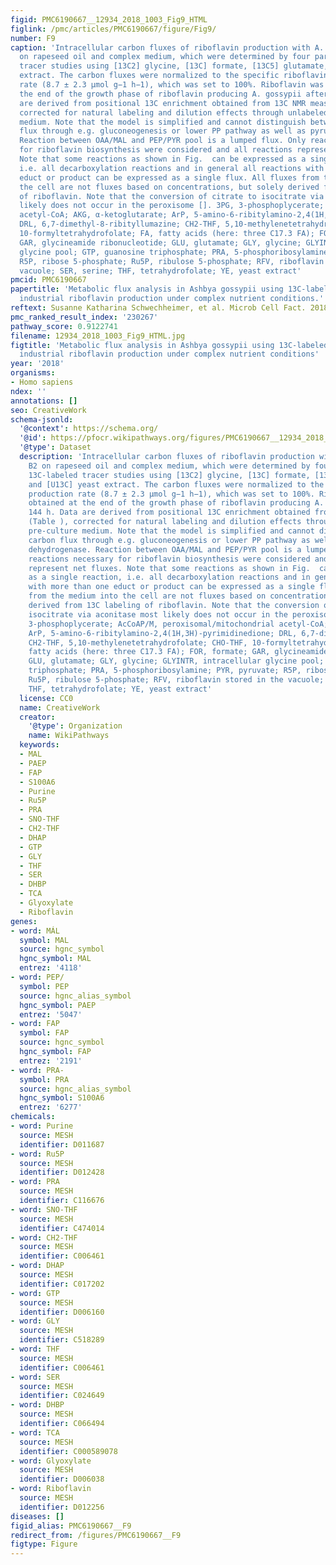 ```yaml
---
figid: PMC6190667__12934_2018_1003_Fig9_HTML
figlink: /pmc/articles/PMC6190667/figure/Fig9/
number: F9
caption: 'Intracellular carbon fluxes of riboflavin production with A. gossypii B2
  on rapeseed oil and complex medium, which were determined by four parallel 13C-labeled
  tracer studies using [13C2] glycine, [13C] formate, [13C5] glutamate, and [U13C] yeast
  extract. The carbon fluxes were normalized to the specific riboflavin production
  rate (8.7 ± 2.3 µmol g−1 h−1), which was set to 100%. Riboflavin was obtained at
  the end of the growth phase of riboflavin producing A. gossypii after 144 h. Data
  are derived from positional 13C enrichment obtained from 13C NMR measurements (Table ),
  corrected for natural labeling and dilution effects through unlabeled pre-culture
  medium. Note that the model is simplified and cannot distinguish between carbon
  flux through e.g. gluconeogenesis or lower PP pathway as well as pyruvate dehydrogenase.
  Reaction between OAA/MAL and PEP/PYR pool is a lumped flux. Only reactions necessary
  for riboflavin biosynthesis were considered and all reactions represent net fluxes.
  Note that some reactions as shown in Fig.  can be expressed as a single reaction,
  i.e. all decarboxylation reactions and in general all reactions with more than one
  educt or product can be expressed as a single flux. All fluxes from the medium into
  the cell are not fluxes based on concentrations, but solely derived from 13C labeling
  of riboflavin. Note that the conversion of citrate to isocitrate via aconitase most
  likely does not occur in the peroxisome []. 3PG, 3-phosphoplycerate; AcCoAP/M, peroxisomal/mitochondrial
  acetyl-CoA; AKG, α-ketoglutarate; ArP, 5-amino-6-ribitylamino-2,4(1H,3H)-pyrimidinedione;
  DRL, 6,7-dimethyl-8-ribityllumazine; CH2-THF, 5,10-methylenetetrahydrofolate; CHO-THF,
  10-formyltetrahydrofolate; FA, fatty acids (here: three C17.3 FA); FOR, formate;
  GAR, glycineamide ribonucleotide; GLU, glutamate; GLY, glycine; GLYINTR, intracellular
  glycine pool; GTP, guanosine triphosphate; PRA, 5-phosphoribosylamine; PYR, pyruvate;
  R5P, ribose 5-phosphate; Ru5P, ribulose 5-phosphate; RFV, riboflavin stored in the
  vacuole; SER, serine; THF, tetrahydrofolate; YE, yeast extract'
pmcid: PMC6190667
papertitle: 'Metabolic flux analysis in Ashbya gossypii using 13C-labeled yeast extract:
  industrial riboflavin production under complex nutrient conditions.'
reftext: Susanne Katharina Schwechheimer, et al. Microb Cell Fact. 2018;17:162.
pmc_ranked_result_index: '230267'
pathway_score: 0.9122741
filename: 12934_2018_1003_Fig9_HTML.jpg
figtitle: 'Metabolic flux analysis in Ashbya gossypii using 13C-labeled yeast extract:
  industrial riboflavin production under complex nutrient conditions'
year: '2018'
organisms:
- Homo sapiens
ndex: ''
annotations: []
seo: CreativeWork
schema-jsonld:
  '@context': https://schema.org/
  '@id': https://pfocr.wikipathways.org/figures/PMC6190667__12934_2018_1003_Fig9_HTML.html
  '@type': Dataset
  description: 'Intracellular carbon fluxes of riboflavin production with A. gossypii
    B2 on rapeseed oil and complex medium, which were determined by four parallel
    13C-labeled tracer studies using [13C2] glycine, [13C] formate, [13C5] glutamate,
    and [U13C] yeast extract. The carbon fluxes were normalized to the specific riboflavin
    production rate (8.7 ± 2.3 µmol g−1 h−1), which was set to 100%. Riboflavin was
    obtained at the end of the growth phase of riboflavin producing A. gossypii after
    144 h. Data are derived from positional 13C enrichment obtained from 13C NMR measurements
    (Table ), corrected for natural labeling and dilution effects through unlabeled
    pre-culture medium. Note that the model is simplified and cannot distinguish between
    carbon flux through e.g. gluconeogenesis or lower PP pathway as well as pyruvate
    dehydrogenase. Reaction between OAA/MAL and PEP/PYR pool is a lumped flux. Only
    reactions necessary for riboflavin biosynthesis were considered and all reactions
    represent net fluxes. Note that some reactions as shown in Fig.  can be expressed
    as a single reaction, i.e. all decarboxylation reactions and in general all reactions
    with more than one educt or product can be expressed as a single flux. All fluxes
    from the medium into the cell are not fluxes based on concentrations, but solely
    derived from 13C labeling of riboflavin. Note that the conversion of citrate to
    isocitrate via aconitase most likely does not occur in the peroxisome []. 3PG,
    3-phosphoplycerate; AcCoAP/M, peroxisomal/mitochondrial acetyl-CoA; AKG, α-ketoglutarate;
    ArP, 5-amino-6-ribitylamino-2,4(1H,3H)-pyrimidinedione; DRL, 6,7-dimethyl-8-ribityllumazine;
    CH2-THF, 5,10-methylenetetrahydrofolate; CHO-THF, 10-formyltetrahydrofolate; FA,
    fatty acids (here: three C17.3 FA); FOR, formate; GAR, glycineamide ribonucleotide;
    GLU, glutamate; GLY, glycine; GLYINTR, intracellular glycine pool; GTP, guanosine
    triphosphate; PRA, 5-phosphoribosylamine; PYR, pyruvate; R5P, ribose 5-phosphate;
    Ru5P, ribulose 5-phosphate; RFV, riboflavin stored in the vacuole; SER, serine;
    THF, tetrahydrofolate; YE, yeast extract'
  license: CC0
  name: CreativeWork
  creator:
    '@type': Organization
    name: WikiPathways
  keywords:
  - MAL
  - PAEP
  - FAP
  - S100A6
  - Purine
  - Ru5P
  - PRA
  - SNO-THF
  - CH2-THF
  - DHAP
  - GTP
  - GLY
  - THF
  - SER
  - DHBP
  - TCA
  - Glyoxylate
  - Riboflavin
genes:
- word: MÁL
  symbol: MAL
  source: hgnc_symbol
  hgnc_symbol: MAL
  entrez: '4118'
- word: PEP/
  symbol: PEP
  source: hgnc_alias_symbol
  hgnc_symbol: PAEP
  entrez: '5047'
- word: FAP
  symbol: FAP
  source: hgnc_symbol
  hgnc_symbol: FAP
  entrez: '2191'
- word: PRA-
  symbol: PRA
  source: hgnc_alias_symbol
  hgnc_symbol: S100A6
  entrez: '6277'
chemicals:
- word: Purine
  source: MESH
  identifier: D011687
- word: Ru5P
  source: MESH
  identifier: D012428
- word: PRA
  source: MESH
  identifier: C116676
- word: SNO-THF
  source: MESH
  identifier: C474014
- word: CH2-THF
  source: MESH
  identifier: C006461
- word: DHAP
  source: MESH
  identifier: C017202
- word: GTP
  source: MESH
  identifier: D006160
- word: GLY
  source: MESH
  identifier: C518289
- word: THF
  source: MESH
  identifier: C006461
- word: SER
  source: MESH
  identifier: C024649
- word: DHBP
  source: MESH
  identifier: C066494
- word: TCA
  source: MESH
  identifier: C000589078
- word: Glyoxylate
  source: MESH
  identifier: D006038
- word: Riboflavin
  source: MESH
  identifier: D012256
diseases: []
figid_alias: PMC6190667__F9
redirect_from: /figures/PMC6190667__F9
figtype: Figure
---
```

